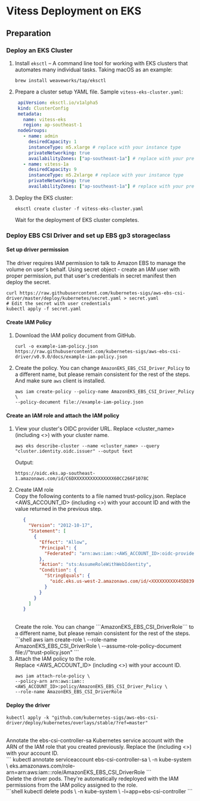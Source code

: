 # Vitess Deployment on EKS

## Preparation

### Deploy an EKS Cluster
1. Install ```eksctl``` – A command line tool for working with EKS clusters that automates many individual tasks. Taking macOS as an example:
   ```shell
   brew install weaveworks/tap/eksctl
   ```

2. Prepare a cluster setup YAML file. Sample ```vitess-eks-cluster.yaml```:
   ```yaml
    apiVersion: eksctl.io/v1alpha5
    kind: ClusterConfig
    metadata:
      name: vitess-eks
      region: ap-southeast-1
    nodeGroups:
      - name: admin
        desiredCapacity: 1
        instanceType: m5.xlarge # replace with your instance type
        privateNetworking: true
        availabilityZones: ["ap-southeast-1a"] # replace with your preferred AWS region
      - name: vitess-1a
        desiredCapacity: 9
        instanceType: m5.2xlarge # replace with your instance type
        privateNetworking: true
        availabilityZones: ["ap-southeast-1a"] # replace with your preferred AWS region
   ```
3. Deploy the EKS cluster:
   ```shell
   eksctl create cluster -f vitess-eks-cluster.yaml
   ```
   Wait for the deployment of EKS cluster completes.

### Deploy EBS CSI Driver and set up EBS gp3 storageclass

#### Set up driver permission </br>
The driver requires IAM permission to talk to Amazon EBS to manage the volume on user's behalf. Using secret object - create an IAM user with proper permission, put that user's credentials in secret manifest then deploy the secret.
   ```shell
   curl https://raw.githubusercontent.com/kubernetes-sigs/aws-ebs-csi-driver/master/deploy/kubernetes/secret.yaml > secret.yaml
   # Edit the secret with user credentials
   kubectl apply -f secret.yaml
   ```
#### Create IAM Policy </br>
1. Download the IAM policy document from GitHub.
   ```shell
   curl -o example-iam-policy.json https://raw.githubusercontent.com/kubernetes-sigs/aws-ebs-csi-driver/v0.9.0/docs/example-iam-policy.json
   ```
2. Create the policy. You can change ```AmazonEKS_EBS_CSI_Driver_Policy``` to a different name, but please remain consistent for the rest of the steps. And make sure ```aws``` client is installed.
   ```shell
   aws iam create-policy --policy-name AmazonEKS_EBS_CSI_Driver_Policy \
   --policy-document file://example-iam-policy.json
   ```
#### Create an IAM role and attach the IAM policy</br>
1. View your cluster's OIDC provider URL. Replace <cluster_name> (including <>) with your cluster name.
   ```shell
   aws eks describe-cluster --name <cluster_name> --query "cluster.identity.oidc.issuer" --output text
   ```
   Output:
   ```
   https://oidc.eks.ap-southeast-1.amazonaws.com/id/C6DXXXXXXXXXXXXXXX60CC266F1078C
   ```
2. Create IAM role </br>
   Copy the following contents to a file named trust-policy.json. Replace <AWS_ACCOUNT_ID> (including <>) with your account ID and <XXXXXXXXXX45D83924220DC4815XXXXX> with the value returned in the previous step.
   ```json
      {
        "Version": "2012-10-17",
        "Statement": [
          {
            "Effect": "Allow",
            "Principal": {
              "Federated": "arn:aws:iam::<AWS_ACCOUNT_ID>:oidc-provider/oidc.eks.us-west-2.amazonaws.com/id/<XXXXXXXXXX45D83924220DC4815XXXXX>"
            },
            "Action": "sts:AssumeRoleWithWebIdentity",
            "Condition": {
              "StringEquals": {
                "oidc.eks.us-west-2.amazonaws.com/id/<XXXXXXXXXX45D83924220DC4815XXXXX>:sub": "system:serviceaccount:kube-system:ebs-csi-controller-sa"
              }
            }
          }
        ]
      }
   ```
   </br>
   Create the role. You can change ```AmazonEKS_EBS_CSI_DriverRole``` to a different name, but please remain consistent for the rest of the steps.</br>
   ```shell
   aws iam create-role \
   --role-name AmazonEKS_EBS_CSI_DriverRole \
   --assume-role-policy-document file://"trust-policy.json"
   ```
   </br>
3. Attach the IAM policy to the role. </br>
   Replace <AWS_ACCOUNT_ID> (including <>) with your account ID.</br>
   ```shell
   aws iam attach-role-policy \
   --policy-arn arn:aws:iam::<AWS_ACCOUNT_ID>:policy/AmazonEKS_EBS_CSI_Driver_Policy \
   --role-name AmazonEKS_EBS_CSI_DriverRole
   ```
#### Deploy the driver
   ```shell
   kubectl apply -k "github.com/kubernetes-sigs/aws-ebs-csi-driver/deploy/kubernetes/overlays/stable/?ref=master"
   ```
   </br>
   Annotate the ebs-csi-controller-sa Kubernetes service account with the ARN of the IAM role that you created previously. Replace the <AWS_ACCOUNT_ID> (including <>) with your account ID. </br>
   ```
   kubectl annotate serviceaccount ebs-csi-controller-sa \
   -n kube-system \
   eks.amazonaws.com/role-arn=arn:aws:iam::<AWS_ACCOUNT_ID>:role/AmazonEKS_EBS_CSI_DriverRole
   ```
   </br>
   Delete the driver pods. They're automatically redeployed with the IAM permissions from the IAM policy assigned to the role. </br>
   ```shell
   kubectl delete pods \
   -n kube-system \
   -l=app=ebs-csi-controller
   ```





